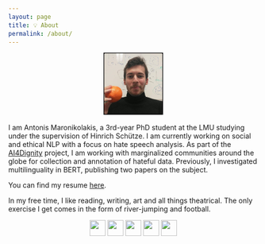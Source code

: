 ```yaml
---
layout: page
title: 💡 About
permalink: /about/
---
```


<p align="center">
<img src="https://raw.githubusercontent.com/antmarakis/antmarakis.github.io/master/images/profile.jpg" height="125" width="120">
</p>

I am Antonis Maronikolakis, a 3rd-year PhD student at the LMU studying under the supervision of Hinrich Schütze. I am currently working on social and ethical NLP with a focus on hate speech analysis. As part of the [AI4Dignity](https://www.ai4dignity.gwi.uni-muenchen.de/) project, I am working with marginalized communities around the globe for collection and annotation of hateful data. Previously, I investigated multilinguality in BERT, publishing two papers on the subject.

You can find my resume [here](https://antmarakis.github.io/files/antonis_resume.pdf).

In my free time, I like reading, writing, art and all things theatrical. The only exercise I get comes in the form of river-jumping and football.

<p align="center">
<a href="https://twitter.com/antmarakis"><img height="32" width="32" src="https://raw.githubusercontent.com/antmarakis/antmarakis.github.io/master/images/twitter-line.svg"/></a> <a href="https://github.com/antmarakis"><img height="32" width="32" src="https://raw.githubusercontent.com/antmarakis/antmarakis.github.io/master/images/github-line.svg"/></a> <a href="mailto:antmarakis@cis.lmu.de"><img height="32" width="32" src="https://raw.githubusercontent.com/antmarakis/antmarakis.github.io/master/images/mail-line.svg"/></a> <a href="https://www.linkedin.com/in/anthony-marakis/"><img height="32" width="32" src="https://raw.githubusercontent.com/antmarakis/antmarakis.github.io/master/images/linkedin-box-line.svg"/></a> <a href="https://scholar.google.com/citations?user=d3z9F60AAAAJ"><img height="32" width="32" src="https://raw.githubusercontent.com/antmarakis/antmarakis.github.io/master/images/bookmark-line.svg"/></a>
</p>
